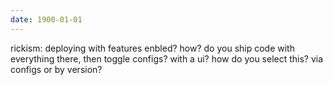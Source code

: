```yaml
---
date: 1900-01-01
---
```



rickism:
deploying with features enbled? how?
do you ship code with everything there, then toggle configs?
  with a ui?
  how do you select this? via configs or by version?

